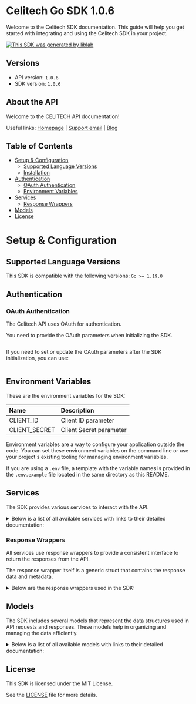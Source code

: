 # Celitech Go SDK 1.0.6

Welcome to the Celitech SDK documentation. This guide will help you get started with integrating and using the Celitech SDK in your project.

[![This SDK was generated by liblab](https://public-liblab-readme-assets.s3.us-east-1.amazonaws.com/built-by-liblab-icon.svg)](https://liblab.com/?utm_source=readme)

## Versions

- API version: `1.0.6`
- SDK version: `1.0.6`

## About the API

Welcome to the CELITECH API documentation!

Useful links: [Homepage](https://www.celitech.com) | [Support email](mailto:support@celitech.com) | [Blog](https://www.celitech.com/blog/)

## Table of Contents

- [Setup & Configuration](#setup--configuration)
  - [Supported Language Versions](#supported-language-versions)
  - [Installation](#installation)
- [Authentication](#authentication)
  - [OAuth Authentication](#oauth-authentication)
  - [Environment Variables](#environment-variables)
- [Services](#services)
  - [Response Wrappers](#response-wrappers)
- [Models](#models)
- [License](#license)

# Setup & Configuration

## Supported Language Versions

This SDK is compatible with the following versions: `Go >= 1.19.0`

## Authentication

### OAuth Authentication

The Celitech API uses OAuth for authentication.

You need to provide the OAuth parameters when initializing the SDK.

```go

```

If you need to set or update the OAuth parameters after the SDK initialization, you can use:

```go

```

## Environment Variables

These are the environment variables for the SDK:

| Name          | Description             |
| :------------ | :---------------------- |
| CLIENT_ID     | Client ID parameter     |
| CLIENT_SECRET | Client Secret parameter |

Environment variables are a way to configure your application outside the code. You can set these environment variables on the command line or use your project's existing tooling for managing environment variables.

If you are using a `.env` file, a template with the variable names is provided in the `.env.example` file located in the same directory as this README.

## Services

The SDK provides various services to interact with the API.

<details> 
<summary>Below is a list of all available services with links to their detailed documentation:</summary>

| Name                                                                  |
| :-------------------------------------------------------------------- |
| [OAuthService](documentation/services/o_auth_service.md)              |
| [DestinationsService](documentation/services/destinations_service.md) |
| [PackagesService](documentation/services/packages_service.md)         |
| [PurchasesService](documentation/services/purchases_service.md)       |
| [ESimService](documentation/services/e_sim_service.md)                |
| [IFrameService](documentation/services/i_frame_service.md)            |

</details>

### Response Wrappers

All services use response wrappers to provide a consistent interface to return the responses from the API.

The response wrapper itself is a generic struct that contains the response data and metadata.

<details>
<summary>Below are the response wrappers used in the SDK:</summary>

#### `CelitechResponse[T]`

This response wrapper is used to return the response data from the API. It contains the following fields:

| Name     | Type                       | Description                                 |
| :------- | :------------------------- | :------------------------------------------ |
| Data     | `T`                        | The body of the API response                |
| Metadata | `CelitechResponseMetadata` | Status code and headers returned by the API |

#### `CelitechError`

This response wrapper is used to return an error. It contains the following fields:

| Name     | Type                       | Description                                 |
| :------- | :------------------------- | :------------------------------------------ |
| Err      | `error`                    | The error that occurred                     |
| Body     | `T`                        | The body of the API response                |
| Metadata | `CelitechResponseMetadata` | Status code and headers returned by the API |

#### `CelitechResponseMetadata`

This struct is shared by both response wrappers and contains the following fields:

| Name       | Type                | Description                                      |
| :--------- | :------------------ | :----------------------------------------------- |
| Headers    | `map[string]string` | A map containing the headers returned by the API |
| StatusCode | `int`               | The status code returned by the API              |

</details>

## Models

The SDK includes several models that represent the data structures used in API requests and responses. These models help in organizing and managing the data efficiently.

<details> 
<summary>Below is a list of all available models with links to their detailed documentation:</summary>

| Name                                                                                             | Description |
| :----------------------------------------------------------------------------------------------- | :---------- |
| [GetAccessTokenRequest](documentation/models/get_access_token_request.md)                        |             |
| [GetAccessTokenOkResponse](documentation/models/get_access_token_ok_response.md)                 |             |
| [ListDestinationsOkResponse](documentation/models/list_destinations_ok_response.md)              |             |
| [ListPackagesOkResponse](documentation/models/list_packages_ok_response.md)                      |             |
| [CreatePurchaseV2Request](documentation/models/create_purchase_v2_request.md)                    |             |
| [CreatePurchaseV2OkResponse](documentation/models/create_purchase_v2_ok_response.md)             |             |
| [ListPurchasesOkResponse](documentation/models/list_purchases_ok_response.md)                    |             |
| [CreatePurchaseRequest](documentation/models/create_purchase_request.md)                         |             |
| [CreatePurchaseOkResponse](documentation/models/create_purchase_ok_response.md)                  |             |
| [TopUpEsimRequest](documentation/models/top_up_esim_request.md)                                  |             |
| [TopUpEsimOkResponse](documentation/models/top_up_esim_ok_response.md)                           |             |
| [EditPurchaseRequest](documentation/models/edit_purchase_request.md)                             |             |
| [EditPurchaseOkResponse](documentation/models/edit_purchase_ok_response.md)                      |             |
| [GetPurchaseConsumptionOkResponse](documentation/models/get_purchase_consumption_ok_response.md) |             |
| [GetEsimOkResponse](documentation/models/get_esim_ok_response.md)                                |             |
| [GetEsimDeviceOkResponse](documentation/models/get_esim_device_ok_response.md)                   |             |
| [GetEsimHistoryOkResponse](documentation/models/get_esim_history_ok_response.md)                 |             |
| [GetEsimMacOkResponse](documentation/models/get_esim_mac_ok_response.md)                         |             |
| [TokenOkResponse](documentation/models/token_ok_response.md)                                     |             |

</details>

## License

This SDK is licensed under the MIT License.

See the [LICENSE](LICENSE) file for more details.
